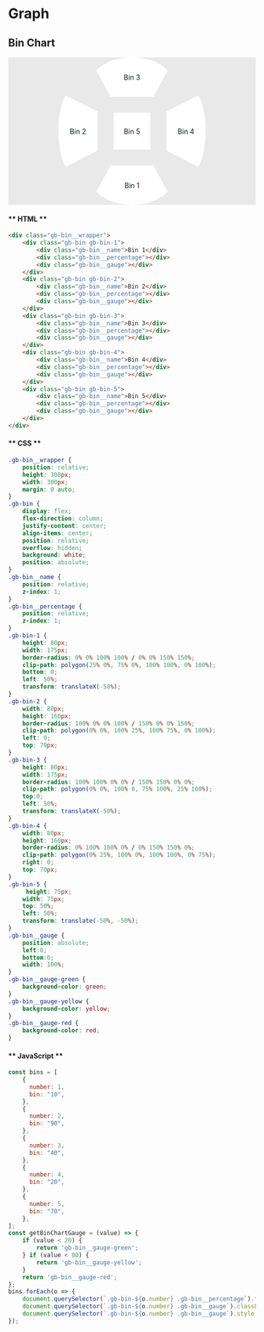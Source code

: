 # Graph

## Bin Chart

<style>
.dark-background {
    background-color: #E9E9E9;
    color: #002321;
}
.gb-bin__wrapper {
    position: relative;
    height: 300px;
    width: 300px;
    margin: 0 auto;
}
.gb-bin {
    display: flex;
    flex-direction: column;
    justify-content: center;
    align-items: center;
    position: relative;
    overflow: hidden;
    background: white;
    position: absolute;
}
.gb-bin__name {
    position: relative;
    z-index: 1;
}
.gb-bin__percentage {
    position: relative;
    z-index: 1;
}
.gb-bin-1 {
    height: 80px;
    width: 175px;
    border-radius: 0% 0% 100% 100% / 0% 0% 150% 150%;
    clip-path: polygon(25% 0%, 75% 0%, 100% 100%, 0% 100%);
    bottom: 0;
    left: 50%;
    transform: translateX(-50%);
}
.gb-bin-2 {
    width: 80px;
    height: 160px;
    border-radius: 100% 0% 0% 100% / 150% 0% 0% 150%;
    clip-path: polygon(0% 0%, 100% 25%, 100% 75%, 0% 100%);
    left: 0;
    top: 70px;
}
.gb-bin-3 {
    height: 80px;
    width: 175px;
    border-radius: 100% 100% 0% 0% / 150% 150% 0% 0%;
    clip-path: polygon(0% 0%, 100% 0, 75% 100%, 25% 100%);
    top:0;
    left: 50%;
    transform: translateX(-50%);
}
.gb-bin-4 {
    width: 80px;
    height: 160px;
    border-radius: 0% 100% 100% 0% / 0% 150% 150% 0%;
    clip-path: polygon(0% 25%, 100% 0%, 100% 100%, 0% 75%);
    right: 0;
    top: 70px;
}
.gb-bin-5 {
     height: 75px;
    width: 75px;
    top: 50%;
    left: 50%;
    transform: translate(-50%, -50%);
}
.gb-bin__gauge {
    position: absolute;
    left:0;
    bottom:0;
    width: 100%;
}
.gb-bin__gauge-green {
    background-color: green;
}
.gb-bin__gauge-yellow {
    background-color: yellow;
}
.gb-bin__gauge-red {
    background-color: red;
}
</style>

<div class="demo-wrapper dark-background">
  <div class="gb-bin__wrapper">
    <div class="gb-bin gb-bin-1">
        <div class="gb-bin__name">Bin 1</div>
        <div class="gb-bin__percentage"></div>
        <div class="gb-bin__gauge"></div>
    </div>
    <div class="gb-bin gb-bin-2">
        <div class="gb-bin__name">Bin 2</div>
        <div class="gb-bin__percentage"></div>
        <div class="gb-bin__gauge"></div>
    </div>
    <div class="gb-bin gb-bin-3">
        <div class="gb-bin__name">Bin 3</div>
        <div class="gb-bin__percentage"></div>
        <div class="gb-bin__gauge"></div>
    </div>
    <div class="gb-bin gb-bin-4">
        <div class="gb-bin__name">Bin 4</div>
        <div class="gb-bin__percentage"></div>
        <div class="gb-bin__gauge"></div>
    </div>
    <div class="gb-bin gb-bin-5">
        <div class="gb-bin__name">Bin 5</div>
        <div class="gb-bin__percentage"></div>
        <div class="gb-bin__gauge"></div>
    </div>
  </div>
</div>

<script>
const bins = [
    {
      number: 1,
      bin: "10",
    },
    {
      number: 2,
      bin: "90",
    },
    {
      number: 3,
      bin: "40",
    },
    {
      number: 4,
      bin: "20",
    },
    {
      number: 5,
      bin: "70",
    },
];
const getBinChartGauge = (value) => {
    if (value < 20) {
        return 'gb-bin__gauge-green';
    } if (value < 80) {
        return 'gb-bin__gauge-yellow';
    }
    return 'gb-bin__gauge-red';
};
bins.forEach(o => {
    document.querySelector(`.gb-bin-${o.number} .gb-bin__percentage`).textContent = `${o.bin}%`;
    document.querySelector(`.gb-bin-${o.number} .gb-bin__gauge`).classList.add(getBinChartGauge(o.bin));
    document.querySelector(`.gb-bin-${o.number} .gb-bin__gauge`).style.height = `${o.bin}%`;
});
</script>

<!-- tabs:start -->

#### ** HTML **

```html
<div class="gb-bin__wrapper">
    <div class="gb-bin gb-bin-1">
        <div class="gb-bin__name">Bin 1</div>
        <div class="gb-bin__percentage"></div>
        <div class="gb-bin__gauge"></div>
    </div>
    <div class="gb-bin gb-bin-2">
        <div class="gb-bin__name">Bin 2</div>
        <div class="gb-bin__percentage"></div>
        <div class="gb-bin__gauge"></div>
    </div>
    <div class="gb-bin gb-bin-3">
        <div class="gb-bin__name">Bin 3</div>
        <div class="gb-bin__percentage"></div>
        <div class="gb-bin__gauge"></div>
    </div>
    <div class="gb-bin gb-bin-4">
        <div class="gb-bin__name">Bin 4</div>
        <div class="gb-bin__percentage"></div>
        <div class="gb-bin__gauge"></div>
    </div>
    <div class="gb-bin gb-bin-5">
        <div class="gb-bin__name">Bin 5</div>
        <div class="gb-bin__percentage"></div>
        <div class="gb-bin__gauge"></div>
    </div>
</div>
```

#### ** CSS **

```css
.gb-bin__wrapper {
    position: relative;
    height: 300px;
    width: 300px;
    margin: 0 auto;
}
.gb-bin {
    display: flex;
    flex-direction: column;
    justify-content: center;
    align-items: center;
    position: relative;
    overflow: hidden;
    background: white;
    position: absolute;
}
.gb-bin__name {
    position: relative;
    z-index: 1;
}
.gb-bin__percentage {
    position: relative;
    z-index: 1;
}
.gb-bin-1 {
    height: 80px;
    width: 175px;
    border-radius: 0% 0% 100% 100% / 0% 0% 150% 150%;
    clip-path: polygon(25% 0%, 75% 0%, 100% 100%, 0% 100%);
    bottom: 0;
    left: 50%;
    transform: translateX(-50%);
}
.gb-bin-2 {
    width: 80px;
    height: 160px;
    border-radius: 100% 0% 0% 100% / 150% 0% 0% 150%;
    clip-path: polygon(0% 0%, 100% 25%, 100% 75%, 0% 100%);
    left: 0;
    top: 70px;
}
.gb-bin-3 {
    height: 80px;
    width: 175px;
    border-radius: 100% 100% 0% 0% / 150% 150% 0% 0%;
    clip-path: polygon(0% 0%, 100% 0, 75% 100%, 25% 100%);
    top:0;
    left: 50%;
    transform: translateX(-50%);
}
.gb-bin-4 {
    width: 80px;
    height: 160px;
    border-radius: 0% 100% 100% 0% / 0% 150% 150% 0%;
    clip-path: polygon(0% 25%, 100% 0%, 100% 100%, 0% 75%);
    right: 0;
    top: 70px;
}
.gb-bin-5 {
     height: 75px;
    width: 75px;
    top: 50%;
    left: 50%;
    transform: translate(-50%, -50%);
}
.gb-bin__gauge {
    position: absolute;
    left:0;
    bottom:0;
    width: 100%;
}
.gb-bin__gauge-green {
    background-color: green;
}
.gb-bin__gauge-yellow {
    background-color: yellow;
}
.gb-bin__gauge-red {
    background-color: red;
}
```

#### ** JavaScript **

```javascript
const bins = [
    {
      number: 1,
      bin: "10",
    },
    {
      number: 2,
      bin: "90",
    },
    {
      number: 3,
      bin: "40",
    },
    {
      number: 4,
      bin: "20",
    },
    {
      number: 5,
      bin: "70",
    },
];
const getBinChartGauge = (value) => {
    if (value < 20) {
        return 'gb-bin__gauge-green';
    } if (value < 80) {
        return 'gb-bin__gauge-yellow';
    }
    return 'gb-bin__gauge-red';
};
bins.forEach(o => {
    document.querySelector(`.gb-bin-${o.number} .gb-bin__percentage`).textContent = `${o.bin}%`;
    document.querySelector(`.gb-bin-${o.number} .gb-bin__gauge`).classList.add(getBinChartGauge(o.bin));
    document.querySelector(`.gb-bin-${o.number} .gb-bin__gauge`).style.height = `${o.bin}%`;
});
```
<!-- tabs:end -->
